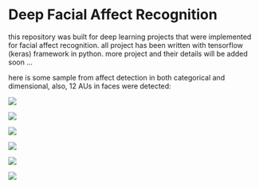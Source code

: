 # Deep Facial Affect Recognition

this repository was built for deep learning projects that were implemented for facial affect recognition.
all project has been written with tensorflow (keras) framework in python.
more project and their details will be added soon ...

here is some sample from affect detection in both categorical and dimensional, also, 12 AUs in faces were detected:

![](https://github.com/mahdip72/deep_learning_project/blob/master/AffectNet/sample_6-emotion_3.gif)

![](sample_5-dim-au.gif)

![](sample-2_output_dim.gif)

![](sample-1_emotion_au.gif)

![](sample-1_output_dim_au.gif)

![](sample-2_output_dim_au.gif)
